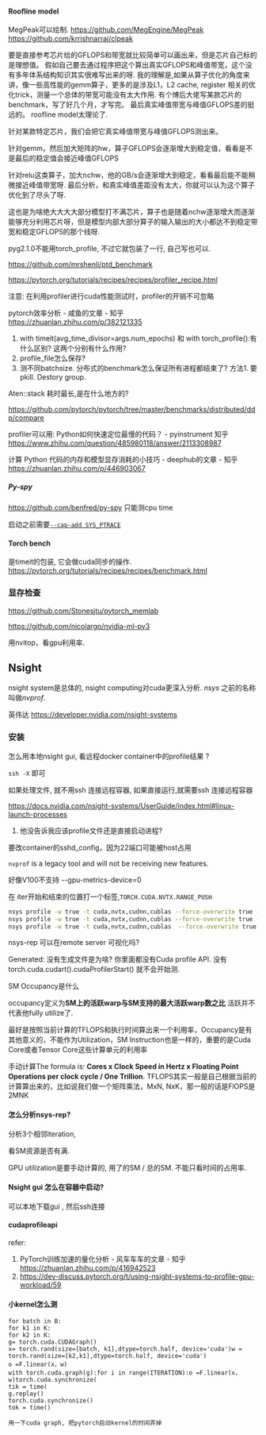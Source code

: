 #### Roofline model

MegPeak可以绘制. https://github.com/MegEngine/MegPeak 
https://github.com/krrishnarraj/clpeak



要是直接参考芯片给的GFLOPS和带宽就比较简单可以画出来，但是芯片自己标的是理想值。 
假如自己要去通过程序把这个算出真实GFLOPS和峰值带宽，这个没有多年体系结构知识其实很难写出来的呀. 我的理解是,如果从算子优化的角度来讲，像一些高性能的gemm算子，更多的是涉及L1，L2 cache, register 相关的优化trick，测量一个总体的带宽可能没有太大作用.  有个博后大佬写某款芯片的benchmark，写了好几个月，才写完。 
最后真实峰值带宽与峰值GFLOPS差的挺远的。 roofline model太理论了.

针对某款特定芯片，我们会把它真实峰值带宽与峰值GFLOPS测出来。 

针对gemm，然后加大矩阵的hw，算子GFLOPS会逐渐增大到稳定值，看看是不是最后的稳定值会接近峰值GFLOPS 

针对relu这类算子，加大nchw，他的GB/s会逐渐增大到稳定，看看最后能不能稍微接近峰值带宽呀. 最后分析，和真实峰值差距没有太大，你就可以认为这个算子优化到了尽头了呀.

这也是为啥绝大大大大部分模型打不满芯片，算子也是随着nchw逐渐增大而逐渐能够充分利用芯片呀，但是模型内部大部分算子的输入输出的大小都达不到稳定带宽和稳定GFLOPS的那个线呀.

pyg2.1.0不能用torch_profile, 不过它就包装了一行, 自己写也可以. 

https://github.com/mrshenli/ptd_benchmark

https://pytorch.org/tutorials/recipes/recipes/profiler_recipe.html 

注意: 在利用profiler进行cuda性能测试时，profiler的开销不可忽略

pytorch效率分析 - 咸鱼的文章 - 知乎 https://zhuanlan.zhihu.com/p/382121335

1. with timeit(avg_time_divisor=args.num_epochs) 和  with torch_profile():有什么区别? 这两个分别有什么作用? 
2. profile_file怎么保存?  
3. 测不同batchsize.  分布式的benchmark怎么保证所有进程都结束了? 方法1. 要pkill.  Destory group. 

Aten::stack 耗时最长,是在什么地方的? 

https://github.com/pytorch/pytorch/tree/master/benchmarks/distributed/ddp/compare

profiler可以用: Python如何快速定位最慢的代码？ - pyinstrument   知乎 https://www.zhihu.com/question/485980118/answer/2113308987

计算 Python 代码的内存和模型显存消耗的小技巧 - deephub的文章 - 知乎 https://zhuanlan.zhihu.com/p/446903067

##### Py-spy

https://github.com/benfred/py-spy  只能测cpu time

启动之前需要[`--cap-add SYS_PTRACE`](https://docs.docker.com/engine/security/seccomp/)

#### Torch bench

是timeit的包装, 它会做cuda同步的操作. https://pytorch.org/tutorials/recipes/recipes/benchmark.html 

### 显存检查

https://github.com/Stonesjtu/pytorch_memlab

https://github.com/nicolargo/nvidia-ml-py3 

用nvitop，看gpu利用率. 



## Nsight

nsight system是总体的, nsight computing对cuda更深入分析. *nsys* 之前的名称叫做*nvprof*.

英伟达 https://developer.nvidia.com/nsight-systems

### 安装

怎么用本地nsight gui, 看远程docker container中的profile结果 ?

`ssh -X` 即可

如果处理文件, 就不用ssh 连接远程容器, 如果直接运行,就需要ssh 连接远程容器

https://docs.nvidia.com/nsight-systems/UserGuide/index.html#linux-launch-processes 

1. 他没告诉我应该profile文件还是直接启动进程? 

要改container的sshd_config，因为22端口可能被host占用

`nvprof` is a legacy tool and will not be receiving new features. 

好像V100不支持 --gpu-metrics-device=0

在 iter开始和结束的位置打一个标签,`TORCH.CUDA.NVTX.RANGE_PUSH `  

```bash
nsys profile -w true -t cuda,nvtx,cudnn,cublas --force-overwrite true -x true -o wikitgn python train.py --data WIKI --config ./config/TGN.yml
nsys profile -w true -t cuda,nvtx,cudnn,cublas --force-overwrite true -x true -o ugache python dgl_sample.py  --data WIKI --config ./config/TGN.yml 
nsys profile -w true -t cuda,nvtx,cudnn,cublas  --force-overwrite true -x true -o disttgl torchrun --nnodes=1 --nproc_per_node=2 --rdzv_id=0 --rdzv_backend=c10d train.py --data WIKI --group 1 --minibatch_parallelism 2 
```

nsys-rep 可以在remote server 可视化吗? 

Generated: 没有生成文件是为啥? 你里面都没有Cuda profile API. 没有torch.cuda.cudart().cudaProfilerStart() 就不会开始测. 

SM Occupancy是什么

occupancy定义为**SM上的活跃warp与SM支持的最大活跃warp数之比**  活跃并不代表他fully utilize了. 

最好是按照当前计算的TFLOPS和执行时间算出来一个利用率，Occupancy是有其他意义的，不能作为Utilization，SM Instruction也是一样的，重要的是Cuda Core或者Tensor Core这些计算单元的利用率

手动计算The formula is: **Cores x Clock Speed in Hertz x Floating Point Operations per clock cycle / One Trillion**.    TFLOPS其实一般是自己根据当前的计算算出来的，比如说我们做一个矩阵乘法，MxN, NxK，那一般的话是FlOPS是2MNK

#### 怎么分析nsys-rep?

分析3个相邻iteration, 

看SM资源是否有满. 

GPU utilization是要手动计算的, 用了的SM / 总的SM. 不能只看时间的占用率. 

#### Nsight gui 怎么在容器中启动?

可以本地下载gui , 然后ssh连接

#### cudaprofileapi

refer:

1. PyTorch训练加速的量化分析 - 风车车车的文章 - 知乎 https://zhuanlan.zhihu.com/p/416942523
2. https://dev-discuss.pytorch.org/t/using-nsight-systems-to-profile-gpu-workload/59

#### 小kernel怎么测

```
for batch in B:
for k1 in K:
for k2 in K:
g= torch.cuda.CUDAGraph()
x= torch.rand(size=[batch, k1],dtype=torch.half, device='cuda')w = torch.rand(size=[k2,k1],dtype=torch.half, device='cuda')
o =F.linear(x，w)
with torch.cuda.graph(g):for i in range(ITERATION):o =F.linear(x，w)torch.cuda.synchronize(
tik = time(
g.replay()
torch.cuda.synchronize()
tok = time()

用一下cuda graph, 把pytorch启动kernel的时间弄掉
```

